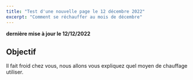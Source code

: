 ```yaml
---
title: "Test d'une nouvelle page le 12 décembre 2022"
excerpt: "Comment se réchauffer au mois de décembre" 
---
```


**dernière mise à jour le 12/12/2022**

## Objectif

Il fait froid chez vous, nous allons vous expliquez quel moyen de chauffage utiliser.
